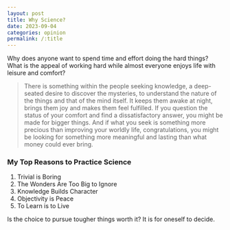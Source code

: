 ```yaml
---
layout: post
title: Why Science?
date: 2023-09-04
categories: opinion
permalink: /:title
---
```

Why does anyone want to spend time and effort doing the hard things? What is the appeal of working hard while almost everyone enjoys life with leisure and comfort?
> There is something within the people seeking knowledge, a deep-seated desire to discover the mysteries, to understand the nature of the things and that of the mind itself. It keeps them awake at night, brings them joy and makes them feel fulfilled. If you question the status of your comfort and find a dissatisfactory answer, you might be made for bigger things. And if what you seek is something more precious than improving your worldly life, congratulations, you might be looking for something more meaningful and lasting than what money could ever bring.

### My Top Reasons to Practice Science
 1. Trivial is Boring
 2. The Wonders Are Too Big to Ignore
 3. Knowledge Builds Character
 4. Objectivity is Peace 
 5. To Learn is to Live

Is the choice to pursue tougher things worth it? It is for oneself to decide.
